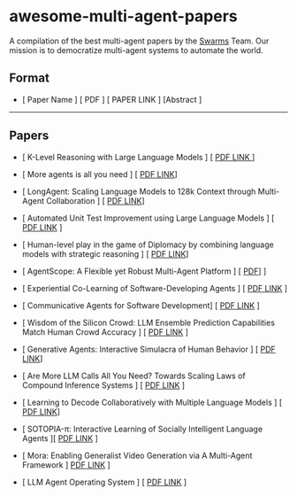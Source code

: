 # awesome-multi-agent-papers
A compilation of the best multi-agent papers by the [Swarms](https://github.com/kyegomez/swarms) Team. Our mission is to democratize multi-agent systems to automate the world.

## Format
- [ Paper Name ] [ PDF ] [ PAPER LINK ] [Abstract ]

----

## Papers
- [ K-Level Reasoning with Large Language Models ] [ [ PDF LINK ](https://browse.arxiv.org/pdf/2402.01521.pdf) ] 

- [ More agents is all you need ] [ [PDF LINK](https://arxiv.org/pdf/2402.05120.pdf)]

- [ LongAgent: Scaling Language Models to 128k Context through Multi-Agent Collaboration ] [ [PDF LINK](https://huggingface.co/papers/2402.11550)]

- [ Automated Unit Test Improvement using Large Language Models ] [ [PDF LINK](https://arxiv.org/pdf/2402.09171.pdf) ]

- [ Human-level play in the game of Diplomacy by combining language models with strategic reasoning ] [ [PDF LINK](https://www.science.org/doi/10.1126/science.ade9097)]

- [ AgentScope: A Flexible yet Robust Multi-Agent Platform ] [ [PDF](https://arxiv.org/pdf/2402.14034.pdf)] ]

- [ Experiential Co-Learning of Software-Developing Agents ] [ [PDF LINK](https://arxiv.org/abs/2312.17025) ]

- [ Communicative Agents for Software Development] [ [PDF LINK](https://arxiv.org/pdf/2307.07924.pdf) ]

- [ Wisdom of the Silicon Crowd: LLM Ensemble Prediction Capabilities Match Human Crowd Accuracy ] [ [PDF LINK](https://arxiv.org/abs/2402.19379) ]

- [ Generative Agents: Interactive Simulacra of Human Behavior ] [ [PDF LINK](https://arxiv.org/abs/2304.03442)]

- [ Are More LLM Calls All You Need? Towards Scaling Laws of Compound Inference Systems ] [ [PDF LINK](https://arxiv.org/pdf/2403.02419.pdf) ]

- [ Learning to Decode Collaboratively with Multiple Language Models ] [ [PDF LINK](https://arxiv.org/abs/2403.03870)]

- [ SOTOPIA-π: Interactive Learning of Socially Intelligent Language Agents ][ [PDF LINK](https://arxiv.org/pdf/2403.08715.pdf) ]

- [ Mora: Enabling Generalist Video Generation via A Multi-Agent Framework ] [PDF LINK](https://huggingface.co/papers/2403.13248) ]

- [ LLM Agent Operating System ] [ [PDF LINK](https://arxiv.org/pdf/2403.16971.pdf) ]
